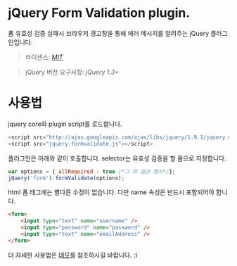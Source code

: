 # jQuery Form Validation plugin.
폼 유효성 검증 실패시 브라우저 경고창을 통해 에러 메시지를 알려주는 jQuery 플러그인입니다.
> 라이센스: <a href="http://www.opensource.org/licenses/mit-license.php" target="_blank">_MIT_</a>

> jQuery 버전 요구사항: _jQuery 1.3+_


# 사용법

jquery core와 plugin script를 로드합니다.
```javascript
<script src="http://ajax.googleapis.com/ajax/libs/jquery/1.9.1/jquery.min.js"></script>
<script src="jquery.formvalidate.js"></script>
```

플러그인은 아래와 같이 호출합니다. selector는 유효성 검증을 할 폼으로 지정합니다.
```javascript
var options = { allRequired : true /*그 외 옵션 명시*/};
jQuery('form').formValidate(options);
```

html 폼 태그에는 별다른 수정이 없습니다. 다만 name 속성은 반드시 포함되어야 합니다.

```html
<form>
    <input type="text" name="username" />
    <input type="password" name="password" />
    <input type="text" name="emailAddress" />
</form>
```
더 자세한 사용법은 <a href="https://github.com/sjune/jquery-form-validation-plugin/tree/master/demo" target="_blank"> 데모</a>를 참조하시길 바랍니다. :)
